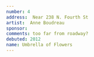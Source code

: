 ```yaml
---
number: 4
address:  Near 238 N. Fourth St
artist:  Anne Boudreau
sponsor: 
comments: too far from roadway?
debuted: 2012
name: Umbrella of Flowers
---
```

